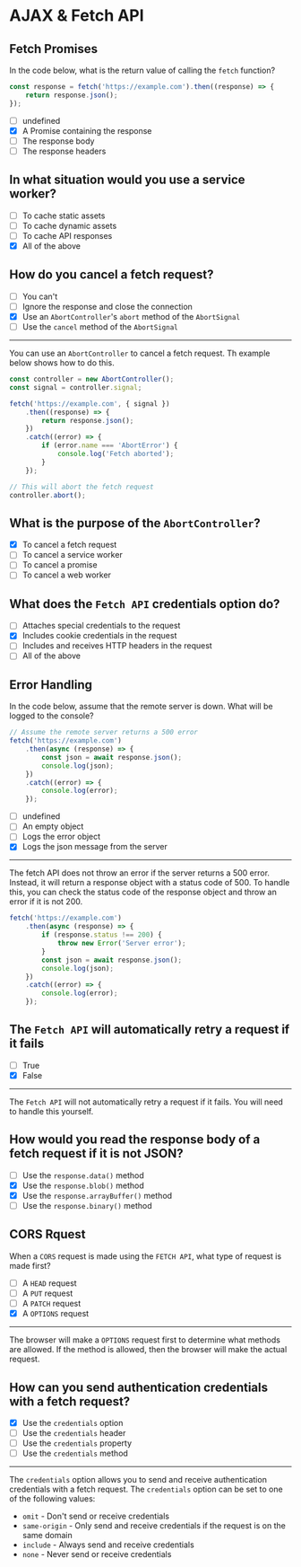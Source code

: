 # AJAX & Fetch API

## Fetch Promises

In the code below, what is the return value of calling the `fetch` function?

```javascript
const response = fetch('https://example.com').then((response) => {
	return response.json();
});
```

- [ ] undefined
- [x] A Promise containing the response
- [ ] The response body
- [ ] The response headers

## In what situation would you use a service worker?

- [ ] To cache static assets
- [ ] To cache dynamic assets
- [ ] To cache API responses
- [x] All of the above

## How do you cancel a fetch request?

- [ ] You can't
- [ ] Ignore the response and close the connection
- [x] Use an `AbortController`'s `abort` method of the `AbortSignal`
- [ ] Use the `cancel` method of the `AbortSignal`

---

You can use an `AbortController` to cancel a fetch request. Th example below shows how to do this.

```javascript
const controller = new AbortController();
const signal = controller.signal;

fetch('https://example.com', { signal })
	.then((response) => {
		return response.json();
	})
	.catch((error) => {
		if (error.name === 'AbortError') {
			console.log('Fetch aborted');
		}
	});

// This will abort the fetch request
controller.abort();
```

## What is the purpose of the `AbortController`?

- [x] To cancel a fetch request
- [ ] To cancel a service worker
- [ ] To cancel a promise
- [ ] To cancel a web worker

## What does the `Fetch API` credentials option do?

- [ ] Attaches special credentials to the request
- [x] Includes cookie credentials in the request
- [ ] Includes and receives HTTP headers in the request
- [ ] All of the above

## Error Handling

In the code below, assume that the remote server is down. What will be logged to the console?

```javascript
// Assume the remote server returns a 500 error
fetch('https://example.com')
	.then(async (response) => {
		const json = await response.json();
		console.log(json);
	})
	.catch((error) => {
		console.log(error);
	});
```

- [ ] undefined
- [ ] An empty object
- [ ] Logs the error object
- [x] Logs the json message from the server

---

The fetch API does not throw an error if the server returns a 500 error. Instead, it will return a response object with a status code of 500. To handle this, you can check the status code of the response object and throw an error if it is not 200.

```javascript
fetch('https://example.com')
	.then(async (response) => {
		if (response.status !== 200) {
			throw new Error('Server error');
		}
		const json = await response.json();
		console.log(json);
	})
	.catch((error) => {
		console.log(error);
	});
```

## The `Fetch API` will automatically retry a request if it fails

- [ ] True
- [x] False

---

The `Fetch API` will not automatically retry a request if it fails. You will need to handle this yourself.

## How would you read the response body of a fetch request if it is not JSON?

- [ ] Use the `response.data()` method
- [x] Use the `response.blob()` method
- [x] Use the `response.arrayBuffer()` method
- [ ] Use the `response.binary()` method

## CORS Rquest

When a `CORS` request is made using the `FETCH API`, what type of request is made first?

- [ ] A `HEAD` request
- [ ] A `PUT` request
- [ ] A `PATCH` request
- [x] A `OPTIONS` request

---

The browser will make a `OPTIONS` request first to determine what methods are allowed. If the method is allowed, then the browser will make the actual request.

## How can you send authentication credentials with a fetch request?

- [x] Use the `credentials` option
- [ ] Use the `credentials` header
- [ ] Use the `credentials` property
- [ ] Use the `credentials` method

---

The `credentials` option allows you to send and receive authentication credentials with a fetch request. The `credentials` option can be set to one of the following values:

- `omit` - Don't send or receive credentials
- `same-origin` - Only send and receive credentials if the request is on the same domain
- `include` - Always send and receive credentials
- `none` - Never send or receive credentials
